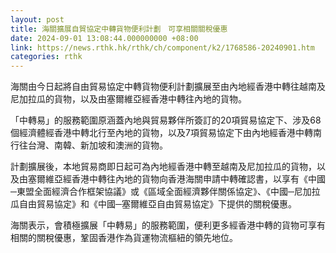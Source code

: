```yaml
---
layout: post
title: 海關擴展自貿協定中轉貨物便利計劃　可享相關關稅優惠
date: 2024-09-01 13:08:44.000000000 +08:00
link: https://news.rthk.hk/rthk/ch/component/k2/1768586-20240901.htm
categories: rthk
---
```


海關由今日起將自由貿易協定中轉貨物便利計劃擴展至由內地經香港中轉往越南及尼加拉瓜的貨物，以及由塞爾維亞經香港中轉往內地的貨物。

「中轉易」的服務範圍原涵蓋內地與貿易夥伴所簽訂的20項貿易協定下、涉及68個經濟體經香港中轉北行至內地的貨物，以及7項貿易協定下由內地經香港中轉南行往台灣、南韓、新加坡和澳洲的貨物。

計劃擴展後，本地貿易商即日起可為內地經香港中轉至越南及尼加拉瓜的貨物，以及由塞爾維亞經香港中轉往內地的貨物向香港海關申請中轉確認書，以享有《中國─東盟全面經濟合作框架協議》或《區域全面經濟夥伴關係協定》、《中國─尼加拉瓜自由貿易協定》和《中國─塞爾維亞自由貿易協定》下提供的關稅優惠。 

海關表示，會積極擴展「中轉易」的服務範圍，便利更多經香港中轉的貨物可享有相關的關稅優惠，鞏固香港作為貨運物流樞紐的領先地位。
